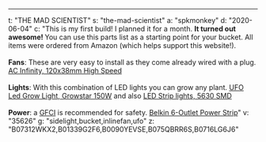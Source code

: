 ---
t: "THE MAD SCIENTIST"
s: "the-mad-scientist"
a: "spkmonkey"
d: "2020-06-04"
c: "This is my first build! I planned it for a month. <strong>It turned out awesome! </strong>You can use this parts list as a starting point for your bucket. 
    All items were ordered from Amazon (which helps support this website!).
    <br><br>
    <strong>Fans</strong>: These are very easy to install as they come already wired with a plug.
    <a href='https://www.amazon.com/AC-Infinity-Cooling-Ventilation-Projects/dp/B009OWRMZ6/ref=as_li_ss_tl?ie=UTF8&linkCode=ll1&tag=spacbuck-20&linkId=295c7a28d8f7ff6e519741ffbb833749'>AC Infinity, 120x38mm High Speed</a>
    <br><br>
    <strong>Lights</strong>: With this combination of LED lights you can grow any plant.
    <a href='https://www.amazon.com/Growstar-Spectrum-Switch-Flowering-Growing/dp/B07312WKX2/ref=as_li_ss_tl?ie=UTF8&linkCode=ll1&tag=spacbuck-20&linkId=8353b7b558842330a603202711ce676d'>UFO Led Grow Light, Growstar 150W</a> and also <a href='https://amzn.to/309vYzB'>LED Strip lights, 5630 SMD</a>
    <br><br>
    <strong>Power</strong>: a <a href='https://www.amazon.com/Yellow-Jacket-2762-1-Outlet-Adapter/dp/B000MM3Z6C/ref=as_li_ss_tl?s=electronics&ie=UTF8&qid=1538573523&sr=1-5&keywords=gfci&linkCode=ll1&tag=spacbuck-20&linkId=31acaff2200ed3e733eadde84d9879be'>GFCI</a> is recommended for safety.
    <a href='https://www.amazon.com/Belkin-BSE600-06BLK-WM-6-Outlet-Protector-6-Foot/dp/B0090YEVSE/ref=as_li_ss_tl?ie=UTF8&linkCode=ll1&tag=spacbuck-20&linkId=3705d953e50acea5db93f8db5ded1c41'>Belkin 6-Outlet Power Strip</a>"
v: "35626"
g: "sidelight,bucket,inlinefan,ufo"
z: "B07312WKX2,B01339G2F6,B0090YEVSE,B075QBRR6S,B0716LG6J6"
